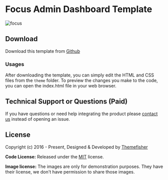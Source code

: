 # Focus Admin Dashboard Template

![focus](https://demo.themefisher.com/thumbnails/focus.png)

<!-- download -->
## Download

Download this template from [Github](https://github.com/themefisher/focus/archive/main.zip)

<!-- installation -->
### Usages

After downloading the template, you can simply edit the HTML and CSS files from the `theme` folder. To preview the changes you make to the code, you can open the index.html file in your web browser.

<!-- support -->
## Technical Support or Questions (Paid)

If you have questions or need help integrating the product please [contact us](mailto:mehedi@themefisher.com) instead of opening an issue.

<!-- licence -->
## License

Copyright (c) 2016 - Present, Designed & Developed by [Themefisher](https://themefisher.com)

**Code License:** Released under the [MIT](https://github.com/themefisher/focus/blob/main/LICENSE) license.

**Image license:** The images are only for demonstration purposes. They have their license, we don't have permission to share those images.
